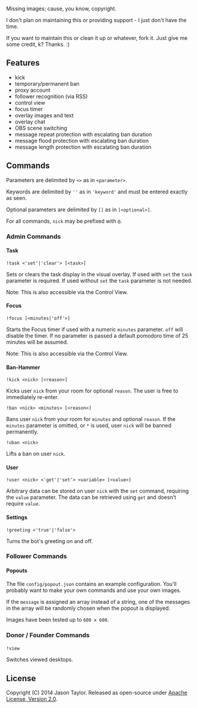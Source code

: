 Missing images; cause, you know, copyright.

I don't plan on maintaining this or providing support - I just don't have the time.

If you want to maintain this or clean it up or whatever, fork it. Just give me some credit, k? Thanks. :)

## Features

  * kick
  * temporary/permanent ban
  * proxy account
  * follower recognition (via RSS)
  * control view
  * focus timer
  * overlay images and text
  * overlay chat
  * OBS scene switching
  * message repeat protection with escalating ban duration
  * message flood protection with escalating ban duration
  * message length protection with escalating ban duration

## Commands

  Parameters are delimited by `<>` as in `<parameter>`.

  Keywords are delimited by `''` as in `'keyword'` and must be entered exactly as seen.

  Optional parameters are delimited by `[]` as in `[<optional>]`.

  For all commands, `nick` may be prefixed with `@`.

### Admin Commands

#### Task

```
!task <'set'|'clear'> [<task>]
```

Sets or clears the task display in the visual overlay. If used with `set` the `task` parameter is required. If used without `set` the `task` parameter is not needed.

Note: This is also accessible via the Control View.

#### Focus

```
!focus [<minutes|'off'>]
```

Starts the Focus timer if used with a numeric `minutes` parameter. `off` will disable the timer. If no parameter is passed a default pomodoro time of 25 minutes will be assumed.

Note: This is also accessible via the Control View.

#### Ban-Hammer

```
!kick <nick> [<reason>]
```

Kicks user `nick` from your room for optional `reason`. The user is free to immediately re-enter.

```
!ban <nick> <minutes> [<reason>]
```

Bans user `nick` from your room for `minutes` and optional `reason`. If the `minutes` parameter is omitted, or `*` is used, user `nick` will be banned permanently.

```
!uban <nick>
```

Lifts a ban on user `nick`.

#### User

```
!user <nick> <'get'|'set'> <variable> [<value>]
```

Arbitrary data can be stored on user `nick` with the `set` command, requiring the `value` parameter. The data can be retrieved using `get` and doesn't require `value`.

#### Settings

```
!greeting <'true'|'false'>
```

Turns the bot's greeting on and off.

### Follower Commands

#### Popouts

The file `config/popout.json` contains an example configuration. You'll probably want to make your own commands and use your own images.

If the `message` is assigned an array instead of a string, one of the messages in the array will be randomly chosen when the popout is displayed.

Images have been tested up to `600 x 600`.

### Donor / Founder Commands

####

```
!view
```

Switches viewed desktops.

## License

Copyright (C) 2014 Jason Taylor. Released as open-source under [Apache License, Version 2.0](http://www.apache.org/licenses/LICENSE-2.0.html).